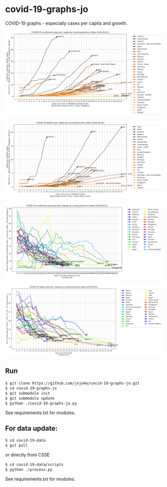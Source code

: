 # covid-19-graphs-jo
COVID-19 graphs - especially cases per capita and growth.

![COVID-19 confirmed per capita by country"](https://github.com/jojo4u/covid-19-graphs-jo/raw/master/per_capita-confirmed-latest.png)

![COVID-19 deaths per capita by country"](https://github.com/jojo4u/covid-19-graphs-jo/raw/master/per_capita-deaths-latest.png)

![COVID-19 confirmed percent change by country"](https://github.com/jojo4u/covid-19-graphs-jo/raw/master/pct_change-confirmed-latest.png)

![COVID-19 deaths percent change by country"](https://github.com/jojo4u/covid-19-graphs-jo/raw/master/pct_change-deaths-latest.png)


## Run
```
$ git clone https://github.com/jojo4u/covid-19-graphs-jo.git
$ cd covid-19-graphs-jo
$ git submodule init
$ git submodule update 
$ python ./covid-19-graphs-jo.py
```
See requirements.txt for modules.

## For data update:
```
$ cd covid-19-data
$ git pull
```
or directly from CSSE

```
$ cd covid-19-data/scripts
$ python ./process.py
```

See requirements.txt for modules.
